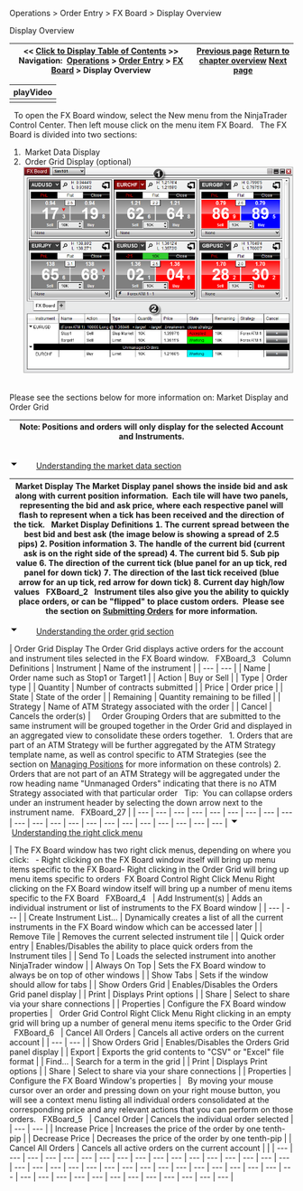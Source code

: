 ﻿
Operations > Order Entry > FX Board > Display Overview

Display Overview

| << [Click to Display Table of Contents](display_overview_fx_board.md) >> **Navigation:**     [Operations](operations-1.md) > [Order Entry](order_entry-1.md) > [FX Board](fx_board-1.md) > Display Overview | [Previous page](fx_board-1.md) [Return to chapter overview](fx_board-1.md) [Next page](working_with_instrument_tiles_fx_board-1.md) |
| --- | --- |

| playVideo |
| --- |
|  |
 
To open the FX Board window, select the New menu from the NinjaTrader Control Center. Then left mouse click on the menu item FX Board.
 
The FX Board is divided into two sections:
 
1.  Market Data Display
2.  Order Grid Display (optional)
 
![FXBoard_1](fxboard_1.png)
   

Please see the sections below for more information on: Market Display and Order Grid
 

| Note: Positions and orders will only display for the selected Account and Instruments. |
| --- |
## 
![tog_minus](tog_minus-1.gif)        [Understanding the market data section](javascript:HMToggle('toggle','UnderstandingTheMarketDataSection','UnderstandingTheMarketDataSection_ICON'))

| Market Display The Market Display panel shows the inside bid and ask along with current position information.  Each tile will have two panels, representing the bid and ask price, where each respective panel will flash to represent when a tick has been received and the direction of the tick.   Market Display Definitions 1. The current spread between the best bid and best ask (the image below is showing a spread of 2.5 pips) 2. Position information 3. The handle of the current bid (current ask is on the right side of the spread) 4. The current bid 5. Sub pip value 6. The direction of the current tick (blue panel for an up tick, red panel for down tick) 7. The direction of the last tick received (blue arrow for an up tick, red arrow for down tick) 8. Current day high/low values   FXBoard_2   Instrument tiles also give you the ability to quickly place orders, or can be "flipped" to place custom orders.  Please see the section on [Submitting Orders](submitting_orders_fx_board-1.md) for more information. |
| --- |
![tog_minus](tog_minus-1.gif)        [Understanding the order grid section](javascript:HMToggle('toggle','UnderstandingTheOrderGridSection','UnderstandingTheOrderGridSection_ICON'))

| Order Grid Display The Order Grid displays active orders for the account and instrument tiles selected in the FX Board window.   FXBoard_3   Column Definitions   | Instrument | Name of the instrument | | --- | --- | | Name | Order name such as Stop1 or Target1 | | Action | Buy or Sell | | Type | Order type | | Quantity | Number of contracts submitted | | Price | Order price | | State | State of the order | | Remaining | Quantity remaining to be filled | | Strategy | Name of ATM Strategy associated with the order | | Cancel | Cancels the order(s) |        Order Grouping Orders that are submitted to the same instrument will be grouped together in the Order Grid and displayed in an aggregated view to consolidate these orders together.   1. Orders that are part of an ATM Strategy will be further aggregated by the ATM Strategy template name, as well as control specific to ATM Strategies (see the section on [Managing Positions](managing_positions_fx_board-1.md) for more information on these controls) 2. Orders that are not part of an ATM Strategy will be aggregated under the row heading name "Unmanaged Orders" indicating that there is no ATM Strategy associated with that particular order   Tip:  You can collapse orders under an instrument header by selecting the down arrow next to the instrument name.   FXBoard_27 |
| --- | --- | --- | --- | --- | --- | --- | --- | --- | --- | --- | --- | --- | --- | --- | --- | --- | --- | --- | --- | --- |
![tog_minus](tog_minus-1.gif)        [Understanding the right click menu](javascript:HMToggle('toggle','UnderstandingTheRightClickMenu','UnderstandingTheRightClickMenu_ICON'))

| The FX Board window has two right click menus, depending on where you click:   - Right clicking on the FX Board window itself will bring up menu items specific to the FX Board- Right clicking in the Order Grid will bring up menu items specific to orders   FX Board Control Right Click Menu Right clicking on the FX Board window itself will bring up a number of menu items specific to the FX Board    FXBoard_4     | Add Instrument(s) | Adds an individual instrument or list of instruments to the FX Board window | | --- | --- | | Create Instrument List... | Dynamically creates a list of all the current instruments in the FX Board window which can be accessed later | | Remove Tile | Removes the current selected instrument tile | | Quick order entry | Enables/Disables the ability to place quick orders from the Instrument tiles | | Send To | Loads the selected instrument into another NinjaTrader window | | Always On Top | Sets the FX Board window to always be on top of other windows | | Show Tabs | Sets if the window should allow for tabs | | Show Orders Grid | Enables/Disables the Orders Grid panel display | | Print | Displays Print options | | Share | Select to share via your share connections | | Properties | Configure the FX Board window properties |      Order Grid Control Right Click Menu Right clicking in an empty grid will bring up a number of general menu items specific to the Order Grid   FXBoard_6     | Cancel All Orders | Cancels all active orders on the current account | | --- | --- | | Show Orders Grid | Enables/Disables the Orders Grid panel display | | Export | Exports the grid contents to "CSV" or "Excel" file format | | Find... | Search for a term in the grid | | Print | Displays Print options | | Share | Select to share via your share connections | | Properties | Configure the FX Board Window's properties |      By moving your mouse cursor over an order and pressing down on your right mouse button, you will see a context menu listing all individual orders consolidated at the corresponding price and any relevant actions that you can perform on those orders.    FXBoard_5     | Cancel Order | Cancels the individual order selected | | --- | --- | | Increase Price | Increases the price of the order by one tenth-pip | | Decrease Price | Decreases the price of the order by one tenth-pip | | Cancel All Orders | Cancels all active orders on the current account | |
| --- | --- | --- | --- | --- | --- | --- | --- | --- | --- | --- | --- | --- | --- | --- | --- | --- | --- | --- | --- | --- | --- | --- | --- | --- | --- | --- | --- | --- | --- | --- | --- | --- | --- | --- | --- | --- | --- | --- | --- | --- | --- | --- | --- | --- |

